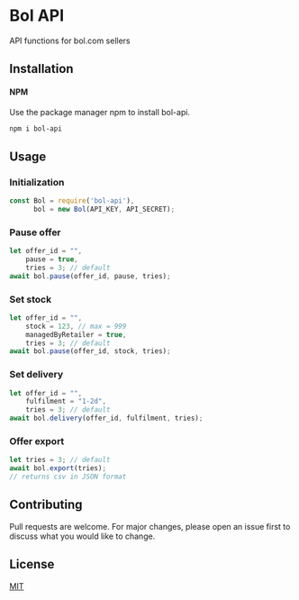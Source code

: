 # Bol API
API functions for bol.com sellers

## Installation

#### NPM
Use the package manager npm to install bol-api.

```bash
npm i bol-api
```

## Usage
### Initialization
```javascript
const Bol = require('bol-api'),
      bol = new Bol(API_KEY, API_SECRET);
```
### Pause offer
```javascript
let offer_id = "",
    pause = true,
    tries = 3; // default
await bol.pause(offer_id, pause, tries);
```
### Set stock
```javascript
let offer_id = "",
    stock = 123, // max = 999
    managedByRetailer = true,
    tries = 3; // default
await bol.pause(offer_id, stock, tries);
```
### Set delivery
```javascript
let offer_id = "",
    fulfilment = "1-2d",
    tries = 3; // default
await bol.delivery(offer_id, fulfilment, tries);
```
### Offer export
```javascript
let tries = 3; // default
await bol.export(tries);
// returns csv in JSON format
```
## Contributing
Pull requests are welcome. For major changes, please open an issue first to discuss what you would like to change.

## License
[MIT](https://choosealicense.com/licenses/mit/)

